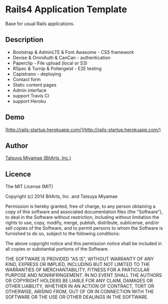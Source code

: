 Rails4 Application Template
===========================

Base for usual Rails applications.

## Description

* Bootstrap & AdminLTE & Font Awasome - CSS framework
* Devise & OmniAuth & CanCan - authentication
* Paperclip - File upload (local or S3)
* RSpec & Turnip & Poltergeist - E2E testing
* Capistrano - deploying
* Contact form
* Static content pages
* Admin interface
* support Travis CI
* support Heroku

## Demo

[http://rails-startup.herokuapp.com/](http://rails-startup.herokuapp.com/)

## Author

[Tatsuya Miyamae (BitArts, Inc.)](http://bitarts.jp/)

## Licence

The MIT License (MIT)

Copyright (c) 2014 BitArts, Inc. and Tatsuya Miyamae

Permission is hereby granted, free of charge, to any person obtaining a copy
of this software and associated documentation files (the "Software"), to deal
in the Software without restriction, including without limitation the rights
to use, copy, modify, merge, publish, distribute, sublicense, and/or sell
copies of the Software, and to permit persons to whom the Software is
furnished to do so, subject to the following conditions:

The above copyright notice and this permission notice shall be included in
all copies or substantial portions of the Software.

THE SOFTWARE IS PROVIDED "AS IS", WITHOUT WARRANTY OF ANY KIND, EXPRESS OR
IMPLIED, INCLUDING BUT NOT LIMITED TO THE WARRANTIES OF MERCHANTABILITY,
FITNESS FOR A PARTICULAR PURPOSE AND NONINFRINGEMENT. IN NO EVENT SHALL THE
AUTHORS OR COPYRIGHT HOLDERS BE LIABLE FOR ANY CLAIM, DAMAGES OR OTHER
LIABILITY, WHETHER IN AN ACTION OF CONTRACT, TORT OR OTHERWISE, ARISING FROM,
OUT OF OR IN CONNECTION WITH THE SOFTWARE OR THE USE OR OTHER DEALINGS IN
THE SOFTWARE.
